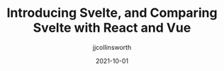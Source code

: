 ---
author: jjcollinsworth
date: 2021-10-01
tags:
  - svelte
  - react
  - vuejs
  - comparisons
target_url: https://joshcollinsworth.com/blog/introducing-svelte-comparing-with-react-vue
title: Introducing Svelte, and Comparing Svelte with React and Vue
---